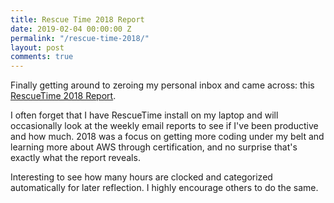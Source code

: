 ```yaml
---
title: Rescue Time 2018 Report
date: 2019-02-04 00:00:00 Z
permalink: "/rescue-time-2018/"
layout: post
comments: true
---
```


Finally getting around to zeroing my personal inbox and came across: this [RescueTime 2018 Report](https://www.rescuetime.com/year-in-review/2018/B63TZJdORSGqF_4QQ9imcWXXlraNJqK7bhOlxfiT).

I often forget that I have RescueTime install on my laptop and will occasionally look at the weekly email reports to see if I've been productive and how much. 2018 was a focus on getting more coding under my belt and learning more about AWS through certification, and no surprise that's exactly what the report reveals.

Interesting to see how many hours are clocked and categorized automatically for later reflection. I highly encourage others to do the same.

